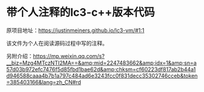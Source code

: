 # 带个人注释的lc3-c++版本代码

原项目地址：https://justinmeiners.github.io/lc3-vm/#1:1

该文件为个人在阅读源码过程中写的注释。

另附介绍：https://mp.weixin.qq.com/s?__biz=Mzg4MTczNTI2MA==&amp;mid=2247483662&amp;idx=1&amp;sn=a57d03b972efc7476f5d85fbd1bae62d&amp;chksm=cf60223df817ab2b44a1d946588caaa4b7b1a797c484ad6e3243fcc0f831decc35302746cceb&token=385403166&lang=zh_CN#rd

